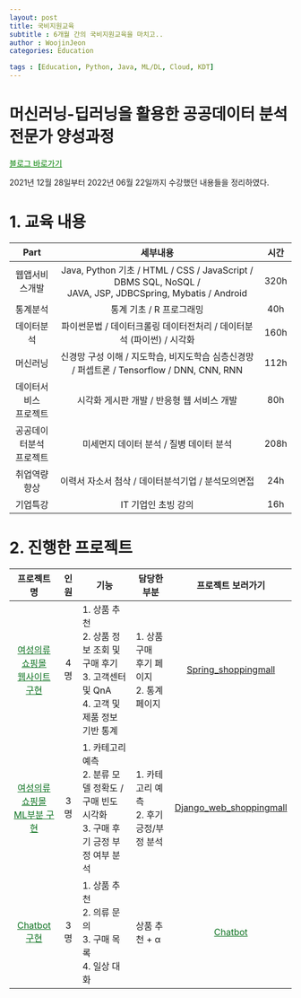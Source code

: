 ```yaml
---
layout: post
title: 국비지원교육
subtitle : 6개월 간의 국비지원교육을 마치고..
author : WoojinJeon
categories: Education

tags : [Education, Python, Java, ML/DL, Cloud, KDT]
---
```


# 머신러닝-딥러닝을 활용한 공공데이터 분석전문가 양성과정

<a href="https://blog.naver.com/wooeric1" target="_blank" rel="noopener noreferrer" style="color:green">블로그 바로가기</a>

2021년 12월 28일부터 2022년 06월 22일까지 수강했던 내용들을 정리하였다.<br/>

# 1. 교육 내용

|           Part          |                                                 세부내용                                                 | 시간 |
|:-----------------------:|:--------------------------------------------------------------------------------------------------------:|:----:|
|      웹앱서비스개발     | Java, Python 기초 / HTML / CSS / JavaScript / DBMS SQL, NoSQL /<br/> JAVA, JSP, JDBCSpring, Mybatis / Android | 320h |
|         통계분석        |                                         통계 기초 / R 프로그래밍                                         |  40h |
|        데이터분석       |                   파이썬문법 / 데이터크롤링 데이터전처리 / 데이터분석 (파이썬) / 시각화                  | 160h |
|         머신러닝        |        신경망 구성 이해 / 지도학습, 비지도학습 심층신경망 / 퍼셉트론 / Tensorflow / DNN, CNN, RNN        | 112h |
|  데이터서비스<br/> 프로젝트  |                                시각화 게시판 개발 / 반응형 웹 서비스 개발                                |  80h |
| 공공데이터분석<br/>프로젝트 |                                  미세먼지 데이터 분석 / 질병 데이터 분석                                 | 208h |
|       취업역량향상      |                            이력서 자소서 첨삭 / 데이터분석기업 / 분석모의면접                            |  24h |
|         기업특강        |                                            IT 기업인 초빙 강의                                           |  16h |

# 2. 진행한 프로젝트

|                  프로젝트명                  | 인원 | 기능                                                                                          | 담당한 부분                             |    프로젝트 보러가기    |
|:--------------------------------------------:|:----:|-----------------------------------------------------------------------------------------------|-----------------------------------------|:-----------------------:|
| <a href="https://github.com/WoojinJeonkr/ShoppingMall" target="_blank" rel="noopener noreferrer" style="color: #0B711F">여성의류 쇼핑몰<br/> 웹사이트 구현</a> |  4명 | 1. 상품 추천<br/> 2. 상품 정보 조회 및 구매 후기<br/> 3. 고객센터 및 QnA<br/> 4. 고객 및 제품 정보 기반 통계 | 1. 상품 구매<br/> 후기 페이지<br/> 2. 통계 페이지 |   <a href="https://nbviewer.org/github/WoojinJeonkr/WoojinJeonkr.github.io/blob/main/assets/images/pdf/Spring_shoppingmall.pdf" target="_blank" rel="noopener noreferrer">Spring_shoppingmall</a>   |
|          <a href="https://github.com/WoojinJeonkr/ShoppingMallML" target="_blank" rel="noopener noreferrer" style="color: #0B711F">여성의류 쇼핑몰<br/> ML부분 구현</a>         |  3명 | 1. 카테고리 예측<br/> 2. 분류 모델 정확도 /<br/> 구매 빈도 시각화<br/> 3. 구매 후기 긍정 부정 여부 분석      | 1. 카테고리 예측<br/> 2. 후기 긍정/부정 분석 | <a href="https://nbviewer.org/github/WoojinJeonkr/WoojinJeonkr.github.io/blob/main/assets/images/pdf/Django_web_shoppingmall.pdf" target="_blank" rel="noopener noreferrer">Django_web_shoppingmall</a> |
|         <a href="https://github.com/WoojinJeonkr/ShoppingMall" target="_blank" rel="noopener noreferrer" style="color: #0B711F">Chatbot 구현</a>       |  3명 | 1. 상품 추천<br/> 2. 의류 문의<br/> 3. 구매 목록<br/> 4. 일상 대화                                           | 상품 추천 + α                           |         <a href="https://github.com/WoojinJeonkr/ShoppingMall" target="_blank" rel="noopener noreferrer" style="color: #0B711F">Chatbot</a>         |